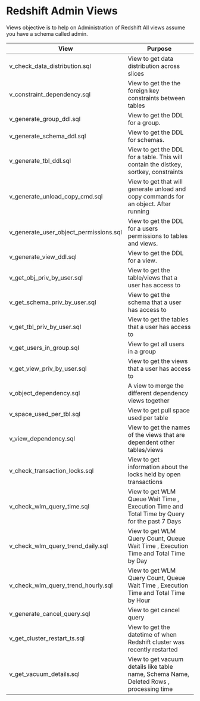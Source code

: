 # Redshift Admin Views 
Views objective is to help on Administration of Redshift
All views assume you have a schema called admin.

| View | Purpose |
| ------------- | ------------- |
| v_check_data_distribution.sql |   View to get data distribution across slices | 
| v_constraint_dependency.sql |   View to get the the foreign key constraints between tables | 
| v_generate_group_ddl.sql |   View to get the DDL for a group. | 
| v_generate_schema_ddl.sql |   View to get the DDL for schemas. | 
| v_generate_tbl_ddl.sql | View to get the DDL for a table.  This will contain the distkey, sortkey, constraints |
| v_generate_unload_copy_cmd.sql |   View to get that will generate unload and copy commands for an object.  After running | 
| v_generate_user_object_permissions.sql |   View to get the DDL for a users permissions to tables and views. | 
| v_generate_view_ddl.sql |   View to get the DDL for a view. | 
| v_get_obj_priv_by_user.sql |   View to get the table/views that a user has access to | 
| v_get_schema_priv_by_user.sql |   View to get the schema that a user has access to | 
| v_get_tbl_priv_by_user.sql |   View to get the tables that a user has access to | 
| v_get_users_in_group.sql |   View to get all users in a group | 
| v_get_view_priv_by_user.sql |   View to get the views that a user has access to | 
| v_object_dependency.sql |   A view to merge the different dependency views together | 
| v_space_used_per_tbl.sql |   View to get pull space used per table | 
| v_view_dependency.sql |   View to get the names of the views that are dependent other tables/views |
| v_check_transaction_locks.sql | View to get information about the locks held by open transactions |
| v_check_wlm_query_time.sql | View to get  WLM Queue Wait Time , Execution Time and Total Time by Query for the past 7 Days |
| v_check_wlm_query_trend_daily.sql | View to get  WLM Query Count, Queue Wait Time , Execution Time and Total Time by Day  |
| v_check_wlm_query_trend_hourly.sql | View to get  WLM Query Count, Queue Wait Time , Execution Time and Total Time by Hour |
| v_generate_cancel_query.sql | View to get cancel query |
| v_get_cluster_restart_ts.sql | View to get the datetime of when Redshift cluster was recently restarted |
| v_get_vacuum_details.sql | View to get vacuum details like table name, Schema Name, Deleted Rows , processing time |
